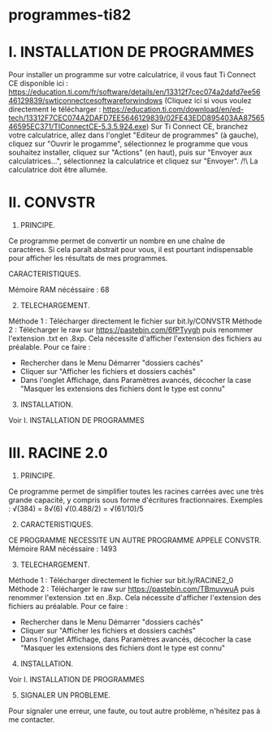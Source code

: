 # programmes-ti82


I. INSTALLATION DE PROGRAMMES
=======================================================================

Pour installer un programme sur votre calculatrice, il vous faut Ti Connect CE disponible ici : https://education.ti.com/fr/software/details/en/13312f7cec074a2dafd7ee5646129839/swticonnectcesoftwareforwindows
(Cliquez ici si vous voulez directement le télécharger : https://education.ti.com/download/en/ed-tech/13312F7CEC074A2DAFD7EE5646129839/02FE43EDD895403AA8756546595EC371/TIConnectCE-5.3.5.924.exe)
Sur Ti Connect CE, branchez votre calculatrice, allez dans l'onglet "Editeur de programmes" (à gauche), cliquez sur "Ouvrir le progamme", sélectionnez le programme que vous souhaitez installer, cliquez sur "Actions" (en haut), puis sur "Envoyer aux calculatrices...", sélectionnez la calculatrice et cliquez sur "Envoyer". /!\ La calculatrice doit être allumée.


II. CONVSTR
=======================================================================

1. PRINCIPE.

Ce programme permet de convertir un nombre en une chaîne de caractères. Si cela paraît abstrait pour vous, il est pourtant indispensable pour afficher les résultats de mes programmes.

CARACTERISTIQUES.

Mémoire RAM nécéssaire : 68

2. TELECHARGEMENT.

Méthode 1 : Télécharger directement le fichier sur bit.ly/CONVSTR
Méthode 2 : Télécharger le raw sur https://pastebin.com/6fPTyygh puis renommer l'extension .txt en .8xp. Cela nécessite d'afficher l'extension des fichiers au préalable. Pour ce faire : 
- Rechercher dans le Menu Démarrer "dossiers cachés"
- Cliquer sur "Afficher les fichiers et dossiers cachés"
- Dans l'onglet Affichage, dans Paramètres avancés, décocher la case "Masquer les extensions des fichiers dont le type est connu"

3. INSTALLATION.

Voir I. INSTALLATION DE PROGRAMMES

III. RACINE 2.0
=======================================================================

1. PRINCIPE.

Ce programme permet de simplifier toutes les racines carrées avec une très grande capacité, y compris sous forme d'écritures fractionnaires.
Exemples :
√(384) = 8√(6)
√(0.488/2) = √(61/10)/5

2. CARACTERISTIQUES.

CE PROGRAMME NECESSITE UN AUTRE PROGRAMME APPELE CONVSTR.
Mémoire RAM nécéssaire : 1493

3. TELECHARGEMENT.

Méthode 1 : Télécharger directement le fichier sur bit.ly/RACINE2_0
Méthode 2 : Télécharger le raw sur https://pastebin.com/TBmuvwuA puis renommer l'extension .txt en .8xp. Cela nécessite d'afficher l'extension des fichiers au préalable. Pour ce faire : 
- Rechercher dans le Menu Démarrer "dossiers cachés"
- Cliquer sur "Afficher les fichiers et dossiers cachés"
- Dans l'onglet Affichage, dans Paramètres avancés, décocher la case "Masquer les extensions des fichiers dont le type est connu"

4. INSTALLATION.

Voir I. INSTALLATION DE PROGRAMMES

5. SIGNALER UN PROBLEME.

Pour signaler une erreur, une faute, ou tout autre problème, n'hésitez pas à me contacter.
